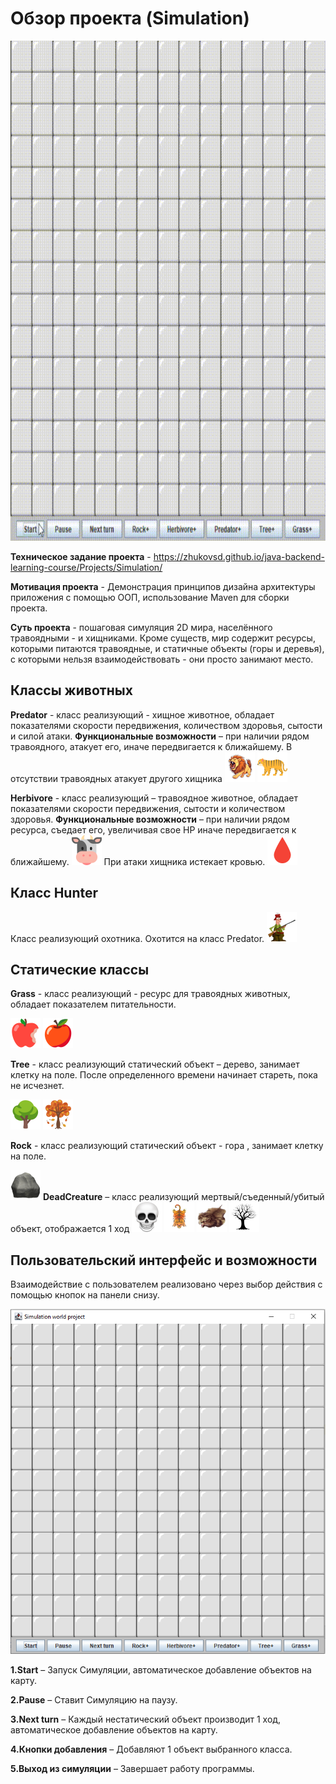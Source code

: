 #                                              Обзор проекта (Simulation)
<img src="https://github.com/AleksandrKamen/Simulation-World/blob/master/Picture/Simulation-world-project-2023-10-29-15-02-15.gif" width="800" height="800" />


**Техническое задание проекта** -  https://zhukovsd.github.io/java-backend-learning-course/Projects/Simulation/

**Мотивация проекта** - Демонстрация принципов дизайна архитектуры приложения с помощью ООП, использование Maven для сборки проекта.
	
**Суть проекта** - пошаговая симуляция 2D мира, населённого травоядными - и хищниками. Кроме существ, мир содержит ресурсы, которыми питаются травоядные, и статичные объекты (горы и деревья), с которыми нельзя взаимодействовать - они просто занимают место.
	
##                                                   **Классы животных** 
  **Predator** - класс реализующий - хищное животное, обладает показателями скорости передвижения, количеством здоровья, сытости и силой атаки.  **Функциональные возможности** – при наличии рядом травоядного, атакует его, иначе передвигается к ближайшему. В отсутствии травоядных атакует другого хищника   ![Image alt](https://github.com/AleksandrKamen/Simulation-World/blob/master/Picture/Swing.Picture/lion.png)  ![Image alt](https://github.com/AleksandrKamen/Simulation-World/blob/master/Picture/Swing.Picture/tiger.png)  

 **Herbivore** - класс реализующий – травоядное животное, обладает показателями скорости передвижения, сытости и количеством здоровья.  **Функциональные возможности** – при наличии рядом ресурса, съедает его, увеличивая свое HP  иначе передвигается к ближайшему.
 ![Image alt](https://github.com/AleksandrKamen/Simulation-World/blob/master/Picture/Swing.Picture/cow.png)  При атаки хищника истекает кровью.  ![Image alt](https://github.com/AleksandrKamen/Simulation-World/blob/master/Picture/Swing.Picture/blood2.png) 
 
 
 ##                                                   **Класс Hunter**
Класс реализующий охотника. Охотится на класс Predator. ![Image alt](https://github.com/AleksandrKamen/Simulation-World/blob/master/Picture/Swing.Picture/hunter.png)  

 
 ## Статические классы
 **Grass** - класс реализующий - ресурс для травоядных животных, обладает показателем питательности. 
 
![Image alt](https://github.com/AleksandrKamen/Simulation-World/blob/master/Picture/Swing.Picture/apple_red.png)  ![Image alt](https://github.com/AleksandrKamen/Simulation-World/blob/master/Picture/Swing.Picture/apple_red_full.png) 
 
 **Tree** - класс реализующий  статический объект – дерево, занимает клетку на поле. После определенного времени начинает стареть, пока не исчезнет.
 
 ![Image alt](https://github.com/AleksandrKamen/Simulation-World/blob/master/Picture/Swing.Picture/tree.png)  ![Image alt](https://github.com/AleksandrKamen/Simulation-World/blob/master/Picture/Swing.Picture/treeSpring.png) 
 
 **Rock** - класс реализующий  статический объект - гора , занимает клетку на поле. 
 
![Image alt](https://github.com/AleksandrKamen/Simulation-World/blob/master/Picture/Swing.Picture/rock.png) 
 **DeadCreature** – класс реализующий мертвый/съеденный/убитый объект, отображается 1 ход 
![Image alt](https://github.com/AleksandrKamen/Simulation-World/blob/master/Picture/Swing.Picture/skull.png) ![Image alt](https://github.com/AleksandrKamen/Simulation-World/blob/master/Picture/Swing.Picture/tiger_sh.png)  ![Image alt](https://github.com/AleksandrKamen/Simulation-World/blob/master/Picture/Swing.Picture/lion_sh.png)  ![Image alt](https://github.com/AleksandrKamen/Simulation-World/blob/master/Picture/Swing.Picture/deadtree2.png)  

## Пользовательский интерфейс  и возможности 

Взаимодействие с пользователем реализовано через выбор действия с помощью кнопок на панели снизу.
 
![Image alt](https://github.com/AleksandrKamen/Simulation-World/blob/master/Picture/Swing.Picture/bottom.PNG) 
  
**1.Start**  – Запуск Симуляции, автоматическое добавление объектов на карту. 

**2.Pause** – Ставит Симуляцию на паузу.

**3.Next turn** – Каждый нестатический объект производит 1 ход, автоматическое добавление объектов на карту. 

**4.Кнопки добавления**  – Добавляют 1 объект выбранного класса.

**5.Выход из симуляции** – Завершает работу программы. 

  



    
   
